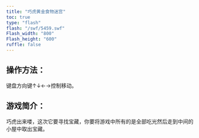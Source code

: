 ```yaml
---
title: "巧虎黄金食物迷宫"
toc: true
type: "flash"
flash: "/swf/5459.swf"
Flash_width: "800"
Flash_height: "600"
ruffle: false
---
```

## 操作方法：
键盘方向键↑↓←→控制移动。
## 游戏简介：
巧虎出来喽，这次它要寻找宝藏，你要将游戏中所有的是全部吃光然后走到中间的小屋中取出宝藏。